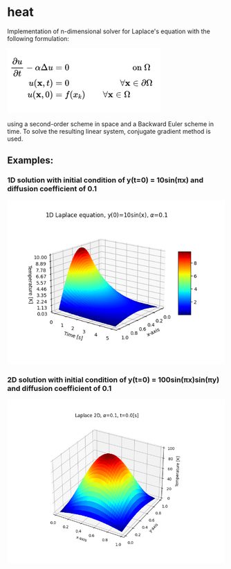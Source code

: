 # heat

Implementation of n-dimensional solver for Laplace's equation with the following formulation:

![Formulation](img/eq.png)

using a second-order scheme in space and a Backward Euler scheme in time. To solve the resulting linear system,
conjugate gradient method is used.

## Examples:

### 1D solution with initial condition of y(t=0) = 10sin(πx) and diffusion coefficient of 0.1

![Formulation](img/sin.png)

### 2D solution with initial condition of y(t=0) = 100sin(πx)sin(πy) and diffusion coefficient of 0.1

![Alt Text](img/Laplace2D.gif)

